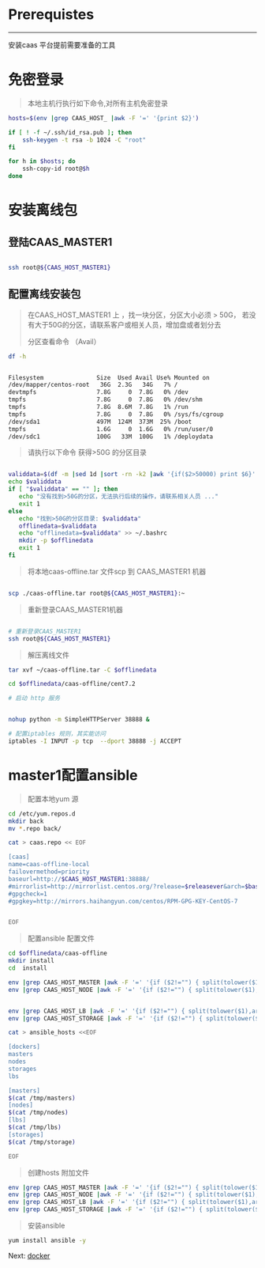 # Prerequistes

---

安装caas 平台提前需要准备的工具

# 免密登录

> 本地主机行执行如下命令,对所有主机免密登录

```bash
hosts=$(env |grep CAAS_HOST_ |awk -F '=' '{print $2}')

if [ ! -f ~/.ssh/id_rsa.pub ]; then
    ssh-keygen -t rsa -b 1024 -C "root"
fi

for h in $hosts; do
    ssh-copy-id root@$h
done


```

# 安装离线包

## 登陆CAAS\_MASTER1

```bash

ssh root@${CAAS_HOST_MASTER1}

```

## 配置离线安装包

> 在CAAS\_HOST\_MASTER1 上 ，找一块分区，分区大小必须 &gt; 50G， 若没有大于50G的分区，请联系客户或相关人员，增加盘或者划分去
>
> 分区查看命令  （Avail）

```bash
df -h


Filesystem               Size  Used Avail Use% Mounted on
/dev/mapper/centos-root   36G  2.3G   34G   7% /
devtmpfs                 7.8G     0  7.8G   0% /dev
tmpfs                    7.8G     0  7.8G   0% /dev/shm
tmpfs                    7.8G  8.6M  7.8G   1% /run
tmpfs                    7.8G     0  7.8G   0% /sys/fs/cgroup
/dev/sda1                497M  124M  373M  25% /boot
tmpfs                    1.6G     0  1.6G   0% /run/user/0
/dev/sdc1                100G   33M  100G   1% /deploydata
```

> 请执行以下命令 获得&gt;50G 的分区目录

```bash

validdata=$(df -m |sed 1d |sort -rn -k2 |awk '{if($2>50000) print $6}'  | head -1)
echo $validdata
if [ "$validdata" == "" ]; then
   echo "没有找到>50G的分区，无法执行后续的操作，请联系相关人员 ..."
   exit 1
else
   echo "找到>50G的分区目录: $validdata"
   offlinedata=$validdata
   echo "offlinedata=$validdata" >> ~/.bashrc
   mkdir -p $offlinedata
   exit 1
fi

```

> 将本地caas-offline.tar 文件scp 到 CAAS\_MASTER1 机器

```bash

scp ./caas-offline.tar root@${CAAS_HOST_MASTER1}:~

```

> 重新登录CAAS\_MASTER1机器

```bash

# 重新登录CAAS_MASTER1
ssh root@${CAAS_HOST_MASTER1}

```

> 解压离线文件

```bash
tar xvf ~/caas-offline.tar -C $offlinedata

cd $offlinedata/caas-offline/cent7.2

# 启动 http 服务


nohup python -m SimpleHTTPServer 38888 &

# 配置iptables 规则，其实能访问
iptables -I INPUT -p tcp  --dport 38888 -j ACCEPT
```

# 

# master1配置ansible

> 配置本地yum 源

```bash
cd /etc/yum.repos.d
mkdir back
mv *.repo back/

cat > caas.repo << EOF

[caas]
name=caas-offline-local
failovermethod=priority
baseurl=http://$CAAS_HOST_MASTER1:38888/
#mirrorlist=http://mirrorlist.centos.org/?release=$releasever&arch=$basearch&repo=os
#gpgcheck=1
#gpgkey=http://mirrors.haihangyun.com/centos/RPM-GPG-KEY-CentOS-7


EOF
```

> 配置ansible 配置文件

```bash
cd $offlinedata/caas-offline
mkdir install
cd  install

env |grep CAAS_HOST_MASTER |awk -F '=' '{if ($2!="") { split(tolower($1),arrays, "_"); print $2" hostname="arrays[3]}}' > /tmp/masters
env |grep CAAS_HOST_NODE |awk -F '=' '{if ($2!="") { split(tolower($1),arrays, "_"); print $2" hostname="arrays[3]}}' > /tmp/nodes


env |grep CAAS_HOST_LB |awk -F '=' '{if ($2!="") { split(tolower($1),arrays, "_"); print $2" hostname="arrays[3]}}' > /tmp/lbs
env |grep CAAS_HOST_STORAGE |awk -F '=' '{if ($2!="") { split(tolower($1),arrays, "_"); print $2" hostname="arrays[3]}}' > /tmp/storage

cat > ansible_hosts <<EOF

[dockers]
masters
nodes
storages
lbs

[masters]
$(cat /tmp/masters)
[nodes]
$(cat /tmp/nodes)
[lbs]
$(cat /tmp/lbs)
[storages]
$(cat /tmp/storage)

EOF


```

> 创建hosts 附加文件

```bash
env |grep CAAS_HOST_MASTER |awk -F '=' '{if ($2!="") { split(tolower($1),arrays, "_"); print $2" "arrays[3]}}' > extra_hosts
env |grep CAAS_HOST_NODE |awk -F '=' '{if ($2!="") { split(tolower($1),arrays, "_"); print $2" "arrays[3]}}' >> extra_hosts
env |grep CAAS_HOST_LB |awk -F '=' '{if ($2!="") { split(tolower($1),arrays, "_"); print $2" "arrays[3]}}' >> extra_hosts
env |grep CAAS_HOST_STORAGE |awk -F '=' '{if ($2!="") { split(tolower($1),arrays, "_"); print $2" "arrays[3]}}' >> extra_hosts
```



> 安装ansible

```bash
yum install ansible -y
```

>



Next:  [docker](/docker.md)[ ](/host-role.md)

